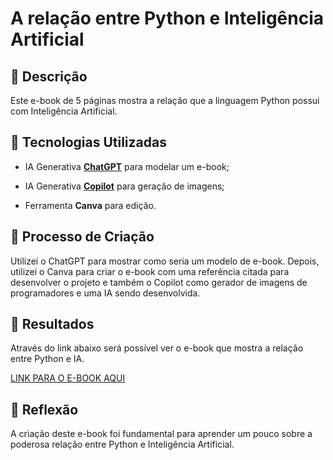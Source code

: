 # A relação entre Python e Inteligência Artificial

## 📒 Descrição 
Este e-book de 5 páginas mostra a relação que a linguagem Python possui com Inteligência Artificial.

## 🤖 Tecnologias Utilizadas

- IA Generativa **[ChatGPT](https://chat.openai.com)** para modelar um e-book;

- IA Generativa **[Copilot](https://copilot.microsoft.com/)** para geração de imagens;

- Ferramenta **Canva** para edição.

## 🧐 Processo de Criação

Utilizei o ChatGPT para mostrar como seria um modelo de e-book. Depois, utilizei o Canva para criar o e-book com uma referência citada para desenvolver o projeto e também o Copilot como gerador de imagens de programadores e uma IA sendo desenvolvida.

## 🚀 Resultados

Através do link abaixo será possível ver o e-book que mostra a relação entre Python e IA.


[LINK PARA O E-BOOK AQUI](https://www.canva.com/design/DAGIm1kWoeM/likQNLdZwSVAdFSjhASdDg/edit?utm_content=DAGIm1kWoeM&utm_campaign=designshare&utm_medium=link2&utm_source=sharebutton) 

## 💭 Reflexão

A criação deste e-book foi fundamental para aprender um pouco sobre a poderosa relação entre Python e Inteligência Artificial.
